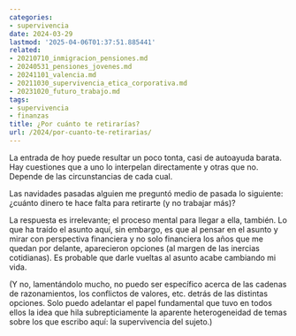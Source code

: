 ```yaml
---
categories:
- supervivencia
date: 2024-03-29
lastmod: '2025-04-06T01:37:51.885441'
related:
- 20210710_inmigracion_pensiones.md
- 20240531_pensiones_jovenes.md
- 20241101_valencia.md
- 20211030_supervivencia_etica_corporativa.md
- 20231020_futuro_trabajo.md
tags:
- supervivencia
- finanzas
title: ¿Por cuánto te retirarías?
url: /2024/por-cuanto-te-retirarias/
---
```


La entrada de hoy puede resultar un poco tonta, casi de autoayuda barata. Hay cuestiones que a uno lo interpelan directamente y otras que no. Depende de las circunstancias de cada cual.

Las navidades pasadas alguien me preguntó medio de pasada lo siguiente: ¿cuánto dinero te hace falta para retirarte (y no trabajar más)?

La respuesta es irrelevante; el proceso mental para llegar a ella, también. Lo que ha traído el asunto aquí, sin embargo, es que al pensar en el asunto y mirar con perspectiva financiera y no solo financiera los años que me quedan por delante, aparecieron opciones (al margen de las inercias cotidianas). Es probable que darle vueltas al asunto acabe cambiando mi vida.

(Y no, lamentándolo mucho, no puedo ser específico acerca de las cadenas de razonamientos, los conflictos de valores, etc. detrás de las distintas opciones. Solo puedo adelantar el papel fundamental que tuvo en todos ellos la idea que hila subrepticiamente la aparente heterogeneidad de temas sobre los que escribo aquí: la supervivencia del sujeto.)
